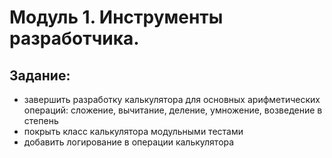 # Модуль 1. Инструменты разработчика.

## Задание:
- завершить разработку калькулятора для основных арифметических операций: сложение, вычитание, деление, умножение, возведение в степень
- покрыть класс калькулятора модульными тестами
- добавить логирование в операции калькулятора
